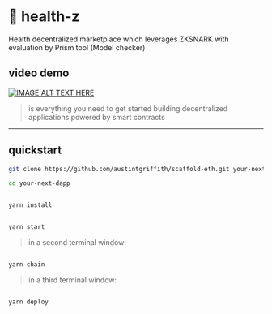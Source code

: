 #  :hospital:  health-z
Health decentralized marketplace which leverages ZKSNARK with evaluation by Prism tool (Model checker)

## video demo  


[![IMAGE ALT TEXT HERE](https://img.youtube.com/vi/C5dzrJaPglc/0.jpg)](https://www.youtube.com/watch?v=C5dzrJaPglc)


> is everything you need to get started building decentralized applications powered by smart contracts

---

## quickstart

```bash
git clone https://github.com/austintgriffith/scaffold-eth.git your-next-dapp

cd your-next-dapp
```

```bash

yarn install

```

```bash

yarn start

```

> in a second terminal window:

```bash

yarn chain

```

> in a third terminal window:

```bash

yarn deploy

```
